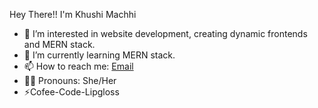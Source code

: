   Hey There!! I'm Khushi Machhi
- 👀 I’m interested in website development, creating dynamic frontends and MERN stack.
- 🌱 I’m currently learning MERN stack.
- 📫 How to reach me: [Email](mailto:khushimachhi2708@gmail.com)
- 👩‍💻 Pronouns: She/Her
- ⚡Cofee-Code-Lipgloss
